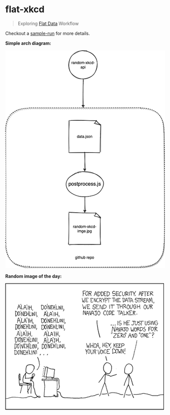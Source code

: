 # flat-xkcd
> Exploring [Flat Data](https://octo.github.com/projects/flat-data) Workflow

Checkout a [sample-run](https://github.com/hemanth/flat-xkcd/runs/2613864101?check_suite_focus=true#step:4:3) for more details.

__Simple arch diagram:__


![arch](./flat-xkcd-arch.png)

__Random image of the day:__

![img](./random-xkcd-imge.jpg)
